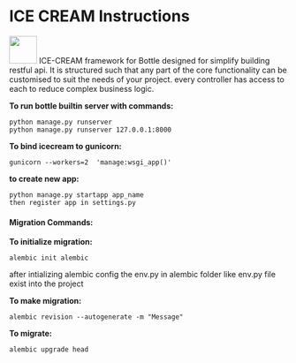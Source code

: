 # **ICE CREAM Instructions** 

<img src="https://raw.githubusercontent.com/xenups/bottle_restfool/master/ICECREAM/statics/images/ice.png" width="50" height="50">
ICE-CREAM framework for Bottle designed for simplify building restful api. It is structured such that any part of the core functionality can be customised to suit the needs of your project. every controller has access to each to reduce complex business logic.

**To run bottle builtin server with commands:**
    
    python manage.py runserver 
    python manage.py runserver 127.0.0.1:8000

**To bind icecream to gunicorn:**
    
    gunicorn --workers=2  'manage:wsgi_app()'
    

**to create new app:**

    python manage.py startapp app_name
    then register app in settings.py

#### **Migration Commands:**
**To initialize migration:**

    alembic init alembic
after intializing alembic config the env.py in alembic folder  like env.py file exist into the  project

**To make migration:**

    alembic revision --autogenerate -m "Message"

**To migrate:**

    alembic upgrade head


 
